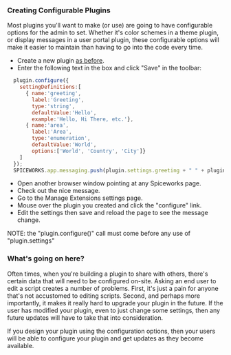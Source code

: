 ### Creating Configurable Plugins
Most plugins you'll want to make (or use) are going to have configurable options for the admin to set. Whether it's color schemes in a theme plugin, or display messages in a user portal plugin, these configurable options will make it easier to maintain than having to go into the code every time.

* Create a new plugin [as before](/docs/in-spiceworks/creating-your-first-plugin-tutorial).
* Enter the following text in the box and click "Save" in the toolbar:

~~~ javascript
  plugin.configure({
    settingDefinitions:[
      { name:'greeting',
        label:'Greeting',
        type:'string',
        defaultValue:'Hello',
        example:'Hello, Hi There, etc.'},
      { name:'area',
        label:'Area',
        type:'enumeration',
        defaultValue:'World',
        options:['World', 'Country', 'City']}
    ]
  });
  SPICEWORKS.app.messaging.push(plugin.settings.greeting + " " + plugin.settings.area);
~~~

* Open another browser window pointing at any Spiceworks page.
* Check out the nice message.
* Go to the Manage Extensions settings page.
* Mouse over the plugin you created and click the "configure" link.
* Edit the settings then save and reload the page to see the message change.

NOTE: the "plugin.configure()" call must come before any use of "plugin.settings"

### What's going on here?
Often times, when you're building a plugin to share with others, there's certain data that will need to be configured on-site.  Asking an end user to edit a script creates a number of problems.  First, it's just a pain for anyone that's not accustomed to editing scripts.  Second, and perhaps more importantly, it makes it really hard to upgrade your plugin in the future.  If the user has modified your plugin, even to just change some settings, then any future updates will have to take that into consideration.

If you design your plugin using the configuration options, then your users will be able to configure  your plugin and get updates as they become available.
